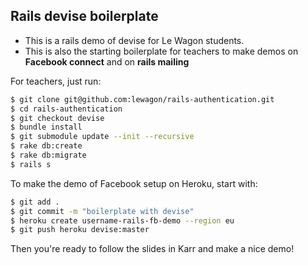 ## Rails devise boilerplate

- This is a rails demo of devise for Le Wagon students. 
- This is also the starting boilerplate for teachers to make demos on **Facebook connect** and on **rails mailing** 
 
For teachers, just run:

```bash
$ git clone git@github.com:lewagon/rails-authentication.git
$ cd rails-authentication
$ git checkout devise
$ bundle install
$ git submodule update --init --recursive
$ rake db:create
$ rake db:migrate
$ rails s
```

To make the demo of Facebook setup on Heroku, start with:

```bash
$ git add . 
$ git commit -m "boilerplate with devise"
$ heroku create username-rails-fb-demo --region eu
$ git push heroku devise:master
```

Then you're ready to follow the slides in Karr and make a nice demo!